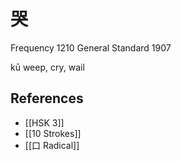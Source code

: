 # 哭
Frequency 1210
General Standard 1907

kū
weep, cry, wail

## References
- [[HSK 3]]
- [[10 Strokes]]
- [[口 Radical]]